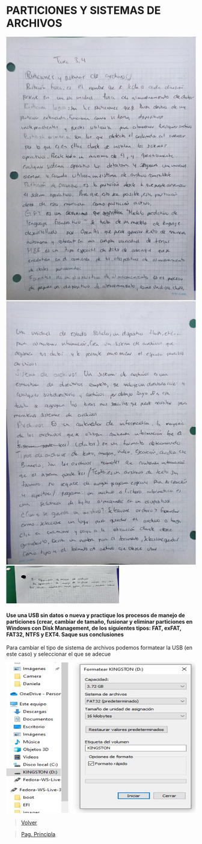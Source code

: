 # PARTICIONES Y SISTEMAS DE ARCHIVOS

<img src="https://github.com/m0ii6s/README/blob/main/Imagenes/Tarea%203.4.jpeg" height="700" width="550">


<img src="https://github.com/m0ii6s/README/blob/main/Imagenes/Tarea%203.4%20().jpeg" height="700" width="550">

<img src="https://github.com/m0ii6s/README/blob/main/Imagenes/Tarea%203.4.1.jpeg" height="100" width="300">



#### Use una USB sin datos o nueva y practique los procesos de manejo de particiones (crear, cambiar de tamaño, fusionar y eliminar particiones en Windows con Disk Management, de los siguientes tipos: FAT, exFAT, FAT32, NTFS y EXT4. Saque sus conclusiones

Para cambiar el tipo de sistema de archivos podemos formatear la USB (en este caso) y seleccionar el que se adecue


<img src="https://github.com/m0ii6s/README/blob/main/Imagenes/Formatear.jpeg" height="400" width="550">


> [Volver](Tarea3-3.md)

> [Pag. Principla](README.md)
